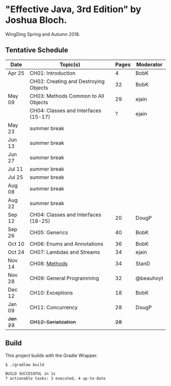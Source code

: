 # "Effective Java, 3rd Edition" by Joshua Bloch.

WingDing Spring and Autumn 2018.

## Tentative Schedule

| Date       | Topic(s)                                | Pages  | Moderator |
|------------|-----------------------------------------|--------|-----------|
| Apr 25     | CH01:  Introduction                     |    4   | BobK      |
|            | CH02:  Creating and Destroying Objects  |   32   | BobK      |
| May 09     | CH03:  Methods Common to All Objects    |   29   | ejain     |
|            | CH04:  Classes and Interfaces (15-17)   |    ?   | ejain     |
| May 23     | summer break                            |        |           |
| Jun 13     | summer break                            |        |           |
| Jun 27     | summer break                            |        |           |
| Jul 11     | summer break                            |        |           |
| Jul 25     | summer break                            |        |           |
| Aug 08     | summer break                            |        |           |
| Aug 22     | summer break                            |        |           |
| Sep 12     | CH04:  Classes and Interfaces (18-25)   |   20   | DougP     |
| Sep 26     | CH05:  Generics                         |   40   | BobK      |
| Oct 10     | CH06:  Enums and Annotations            |   36   | BobK      |
| Oct 24     | CH07:  Lambdas and Streams              |   34   | ejain     |
| Nov 14     | CH08:  [Methods](docs/ch08.org)         |   34   | StanD     |
| Nov 28     | CH09:  General Programming              |   32   | @beauhoyt |
| Dec 12     | CH10:  Exceptions                       |   18   | BobK      |
| Jan 09     | CH11:  Concurrency                      |   28   | DougP     |
| ~~Jan 23~~ | ~~CH12:  Serialization~~                | ~~28~~ |           |

## Build

This project builds with the Gradle Wrapper.

```bash
$ ./gradlew build

BUILD SUCCESSFUL in 1s
7 actionable tasks: 3 executed, 4 up-to-date
```
